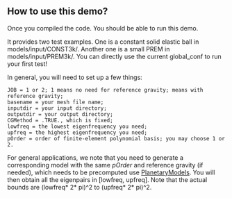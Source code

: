 ## How to use this demo? 

Once you compiled the code. You should be able to run this demo. 

It provides two test examples. 
One is a constant solid elastic ball in models/input/CONST3k/. 
Another one is a small PREM in models/input/PREM3k/. 
You can directly use the current global_conf to run your first test!

In general, you will need to set up a few things:
~~~ 
JOB = 1 or 2; 1 means no need for reference gravity; means with reference gravity;
basename = your mesh file name; 
inputdir = your input directory; 
outputdir = your output directory;
CGMethod = .TRUE., which is fixed;
lowfreq = the lowest eigenfrequency you need;
upfreq = the highest eigenfrequency you need;
pOrder = order of finite-element polynomial basis; you may choose 1 or 2. 
~~~

For general applications, we note that you need to generate a corresponding model with the same _pOrder_ 
and reference gravity (if needed), which needs to be precomputed use [PlanetaryModels](https://github.com/js1019/PlanetaryModels). 
You will then obtain all the eigenpairs in [lowfreq, upfreq]. 
Note that the actual bounds are (lowfreq* 2* pi)^2 to (upfreq* 2* pi)^2. 

